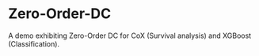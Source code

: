 # Zero-Order-DC

A demo exhibiting Zero-Order DC for CoX (Survival analysis) and XGBoost (Classification).
